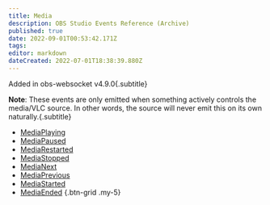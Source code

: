 ```yaml
---
title: Media
description: OBS Studio Events Reference (Archive)
published: true
date: 2022-09-01T00:53:42.171Z
tags: 
editor: markdown
dateCreated: 2022-07-01T18:38:39.880Z
---
```

Added in obs-websocket v4.9.0{.subtitle}

**Note**: These events are only emitted when something actively controls the media/VLC source. In other words, the source will never emit this on its own naturally.{.subtitle}
* [MediaPlaying](/en/Broadcasters/OBS/Archive/Events/Media/MediaPlaying)
* [MediaPaused](/en/Broadcasters/OBS/Archive/Events/Media/MediaPaused)
* [MediaRestarted](/en/Broadcasters/OBS/Archive/Events/Media/MediaRestarted)
* [MediaStopped](/en/Broadcasters/OBS/Archive/Events/Media/MediaStopped)
* [MediaNext](/en/Broadcasters/OBS/Archive/Events/Media/MediaNext)
* [MediaPrevious](/en/Broadcasters/OBS/Archive/Events/Media/MediaPrevious)
* [MediaStarted](/en/Broadcasters/OBS/Archive/Events/Media/MediaStarted)
* [MediaEnded](/en/Broadcasters/OBS/Archive/Events/Media/MediaEnded)
{.btn-grid .my-5}